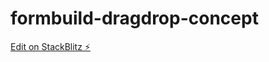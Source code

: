 # formbuild-dragdrop-concept

[Edit on StackBlitz ⚡️](https://stackblitz.com/edit/formbuild-dragdrop-concept)